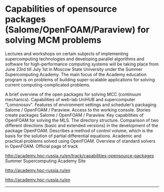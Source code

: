 Capabilities of opensource packages (Salome/OpenFOAM/Paraview) for solving MCM problems
=================
Lectures and workshops on certain subjects of implementing supercomputing technologies and developing parallel algorithms and software for high-performance computing systems will be taking place from June 23rd till July 1st in Moscow State University under the Summer Supercomputing Academy. The main focus of the Academy education program is on problems of building super-scalable applications for solving current computing-complicated problems.

A brief overview of the open packages for solving MCC (continuum mechanics). Capabilities of web-lab UniHUB and supercomputer "Lomonosov". Features of environment settings and scheduler’s packaging Salome / OpenFOAM / Paraview. Access to the working console. Stories create packages Salome / OpenFOAM / Paraview. Key capabilities of OpenFOAM for solving the MLS. The directory structure. Comparison of two different directions (basic and extended versions) in the development of the package OpenFOAM. Describes a method of control volume, which is the basis for the solution of partial differential equations. Academic and practical problems solved using OpenFOAM. Overview of standard solvers in OpenFOAM.
Official page of track

http://academy.hpc-russia.ru/en/track/capabilities-opensource-packages
Summer Supercomputing Academy Site

http://academy.hpc-russia.ru/en

http://academy.hpc-russia.ru/en

______________________________________________________________________________________________________________________





